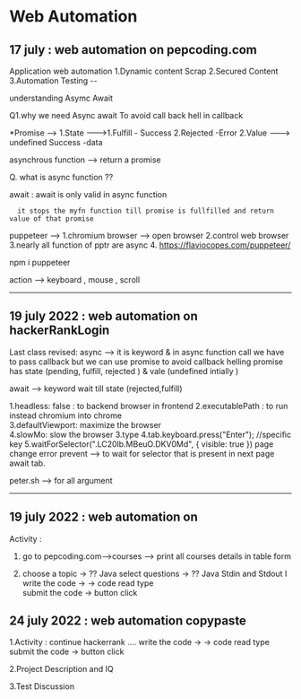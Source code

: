 
   Web Automation
=================================================

17 july :  web automation on pepcoding.com   
-----------------------------------------------------

Application web automation
1.Dynamic content Scrap
2.Secured Content
3.Automation Testing --

understanding Asymc Await

Q1.why we need Async await
   To avoid call back hell in callback 

*Promise --> 1.State --->1.Fulfill - Success
                        2.Rejected -Error
            2.Value ---> undefined Success -data
                      
asynchrous function --> return a promise

Q. what is async  function ??
 
await :
      await is only valid in async function 

      it stops the myfn function till promise is fullfilled and return value of that promise


      


puppeteer --> 
1.chromium browser --> open browser
2.control web browser
3.nearly all function of pptr are async
4.
https://flaviocopes.com/puppeteer/

npm i puppeteer

action --> keyboard , mouse , scroll


---------------------------------------------------
19 july 2022 :  web automation on  hackerRankLogin 
-----------------------------------------------------

Last class revised:
async --> it is keyword & in async function call we have to pass callback but we can use promise to avoid callback helling
promise has state (pending, fulfill, rejected ) & vale (undefined intially )

await --> keyword wait till state (rejected,fulfill)

1.headless: false : to backend browser in frontend
2.executablePath : to run instead chromium into chrome  
3.defaultViewport: maximize the browser  
4.slowMo: slow the browser
3.type
4.tab.keyboard.press("Enter"); //specific key
5.waitForSelector(".LC20lb.MBeuO.DKV0Md", { visible: true })
page change error prevent --> to wait for selector that is present in next page await tab.

peter.sh --> for all argument

--------------------------------------------------------------
19 july 2022 :  web automation on  
-----------------------------------------------------------
Activity :
1. go to pepcoding.com-->courses --> print all courses details in table form

2.  choose a topic  -> ?? Java
    select questions -> ??  Java Stdin and Stdout I
    write the code ->  -> code read type   
    submit the code  -> button click

24 july 2022 :  web automation copypaste  
-----------------------------------------------------------
1.Activity :
          continue hackerrank ....
          write the code ->  -> code read type   
          submit the code  -> button click

2.Project Description and IQ

3.Test Discussion
  
  
